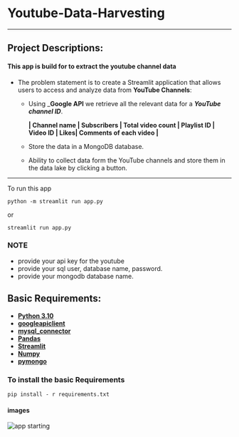 # Youtube-Data-Harvesting

---
## Project Descriptions:

#### This app is build for to extract the youtube channel data 

- The problem statement is to create a Streamlit application that allows users to access and analyze data from __YouTube Channels__:
   
   - Using _**Google API** we retrieve all the relevant data for a _**YouTube channel ID**_.
  
        __| Channel name | Subscribers | Total video count | Playlist ID | Video ID | Likes| Comments of each video |__
     
   - Store the data in a MongoDB database.
   - Ability to collect data form the YouTube channels and store them in the data lake by clicking a button.

---

To run this app

`python -m streamlit run app.py`

or

`streamlit run app.py`

### NOTE

- provide your api key for the youtube 
- provide your sql user, database name, password.
- provide your mongodb database name.

## Basic Requirements:

- __[Python 3.10](https://docs.python.org/3/)__
- __[googleapiclient](https://developers.google.com/api-client-library)__ 
- __[mysql_connector](https://dev.mysql.com/doc/connector-python/en/)__ 
- __[Pandas](https://pandas.pydata.org/docs/)__
- __[Streamlit](https://docs.streamlit.io/)__
- __[Numpy](https://numpy.org/doc/)__ 
- __[pymongo](https://pymongo.readthedocs.io/en/stable/)__

### To install the basic Requirements

`pip install - r requirements.txt`

#### images

![app starting]("https://github.com/AJIN-B/Youtube-data-Harvesting/blob/main/images/starting.jpg")





